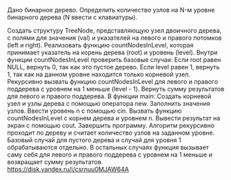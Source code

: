 Дано бинарное дерево. Определить количество узлов на N-м уровне бинарного дерева (N ввести с клавиатуры).

Создать структуру TreeNode, представляющую узел двоичного дерева, с полями для значения (val) и указателей на левого и правого потомков (left и right).
Реализовать функцию countNodesInLevel, которая принимает указатель на корень дерева (root) и уровень (level).
Внутри функции countNodesInLevel проверить базовые случаи:
Если root равен NULL, вернуть 0, так как это пустое дерево.
Если level равен 1, вернуть 1, так как на данном уровне находится только корневой узел.
Рекурсивно вызвать функцию countNodesInLevel для левого и правого поддерева с уровнем на 1 меньше (level - 1).
Вернуть сумму результатов для левого и правого поддерева.
В функции main:
Создать корневой узел и узлы дерева с помощью оператора new.
Заполнить значения узлов.
Ввести уровень n с помощью cin.
Вызвать функцию countNodesInLevel с корнем дерева и уровнем n.
Вывести результат на экран с помощью cout.
Завершить программу.
Алгоритм рекурсивно проходит по дереву и считает количество узлов на заданном уровне. Базовый случай для пустого дерева и случай для уровня 1 обрабатываются отдельно. В остальных случаях функция вызывает саму себя для левого и правого поддерева с уровнем на 1 меньше и возвращает сумму результатов.
https://disk.yandex.ru/i/csrnuu0MJAW64A
